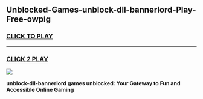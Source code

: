 
## Unblocked-Games-unblock-dll-bannerlord-Play-Free-owpig
<h3>
<a href="https://premium76.site?title=unblock-dll-bannerlord&ref=12A">CLICK TO PLAY</a></h3>
<hr>

<h3>
<a href="https://premium76.site?title=unblock-dll-bannerlord&ref=12A">CLICK 2 PLAY</a>
  
</h3>

<a href="https://premium76.site?title=unblock-dll-bannerlord&ref=12A"><img src="https://clearcache.store/games.png"></a>


**unblock-dll-bannerlord games unblocked: Your Gateway to Fun and Accessible Online Gaming**
